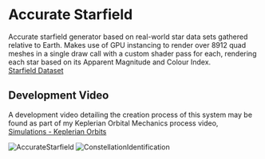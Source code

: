 # Accurate Starfield
Accurate starfield generator based on real-world star data sets gathered relative to Earth. Makes use of GPU instancing to render over 8912 quad meshes in a single draw call with a custom shader pass for each, rendering each star based on its Apparent Magnitude and Colour Index.
<br>[Starfield Dataset](https://github.com/astronexus/HYG-Database)

## Development Video
A development video detailing the creation process of this system may be found as part of my Keplerian Orbital Mechanics process video,
<br>[Simulations - Keplerian Orbits](https://youtu.be/t89De819YMA?t=1100)

![AccurateStarfield](https://raw.githubusercontent.com/ScottyRAnderson/Images/master/accurate-starfield_feature_1.jpg)
![ConstellationIdentification](https://raw.githubusercontent.com/ScottyRAnderson/Images/master/accurate-starfield_feature_2.jpg)